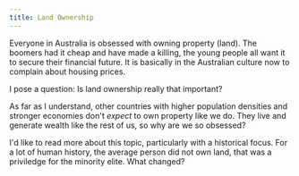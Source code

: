 ```yaml
---
title: Land Ownership
---
```



Everyone in Australia is obsessed with owning property (land). The boomers had it cheap and have made a killing, the young people all want it to secure their financial future. It is basically in the Australian culture now to complain about housing prices.

I pose a question: Is land ownership really that important?

As far as I understand, other countries with higher population densities and stronger economies don't *expect* to own property like we do. They live and generate wealth like the rest of us, so why are we so obsessed?

I'd like to read more about this topic, particularly with a historical focus. For a lot of human history, the average person did not own land, that was a priviledge for the minority elite. What changed?
